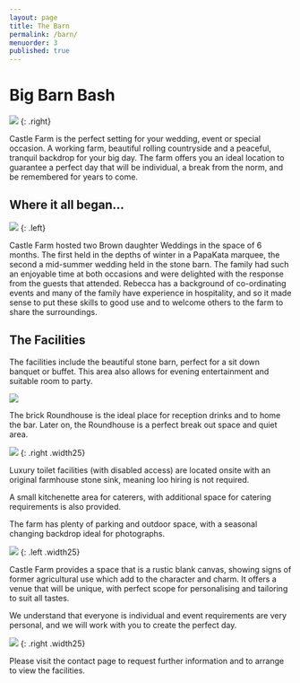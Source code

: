 ```yaml
---
layout: page
title: The Barn
permalink: /barn/
menuorder: 3
published: true
---
```


# Big Barn Bash

![](http://rebeccahartley.github.io/castle-farm/images/barn/interior-sepia.jpeg)
{: .right}

Castle Farm is the perfect setting for your wedding, event or special
occasion. A working farm, beautiful rolling countryside and a
peaceful, tranquil backdrop for your big day. 
The farm offers you an ideal location to guarantee a perfect day that will be individual, a break from the norm, and be remembered for years to come.

## Where it all began...

![](http://rebeccahartley.github.io/castle-farm/images/barn/horse-shoe.jpeg)
{: .left}

Castle Farm hosted two Brown daughter Weddings
in the space of 6 months. The first held in the depths of winter in a
PapaKata marquee, the second a mid-summer wedding held in the stone
barn. The family had such an enjoyable time at both occasions and were delighted with the
response from the guests that attended. Rebecca has a background of co-ordinating events and many of the family have experience in hospitality, and so it made sense to put these skills to good use and to welcome others to the farm to share the surroundings.

## The Facilities

The facilities include the beautiful stone barn, perfect for a sit down
banquet or buffet. This area also allows for evening entertainment and
suitable room to party.

![](http://rebeccahartley.github.io/castle-farm/images/barn/interior.jpeg)

The brick Roundhouse is the ideal place for reception drinks and to home the bar. Later on, the Roundhouse is a perfect break out space and quiet area.

![](http://rebeccahartley.github.io/castle-farm/images/barn/baar.jpeg)
{: .right .width25}

Luxury toilet facilities (with disabled access) are located onsite with
an original farmhouse stone sink, meaning loo hiring is not
required.

A small kitchenette area for caterers, with additional
space for catering requirements is also provided.

The farm has plenty of parking and outdoor space, with a seasonal
changing backdrop ideal for photographs.


![](http://rebeccahartley.github.io/castle-farm/images/barn/interior-bulbs.jpeg)
{: .left .width25}

Castle Farm provides a space that is a rustic blank canvas, showing signs of former agricultural use which add to the character and charm. It offers a
venue that will be unique, with perfect scope for personalising and
tailoring to suit all tastes.

We understand that everyone is individual and event
requirements are very personal, and we will work with you to create the
perfect day.

![](http://rebeccahartley.github.io/castle-farm/images/barn/combine-couple.jpeg)
{: .right .width25}

Please visit the contact page to request further information and to
arrange to view the facilities.
